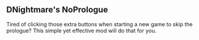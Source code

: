 ## DNightmare's NoPrologue

Tired of clicking those extra buttons when starting a new game to skip the prologue?
This simple yet effective mod will do that for you.